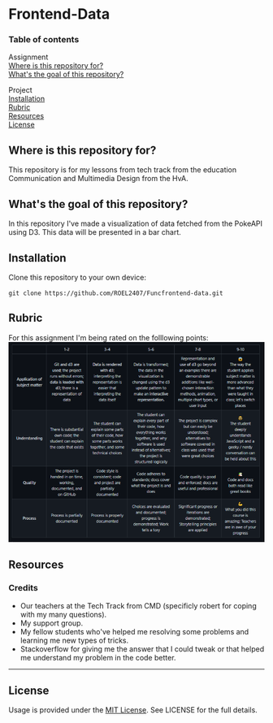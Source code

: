 # Frontend-Data

### Table of contents
Assignment<br />
[Where is this repository for?](https://github.com/ROEL2407/frontend-data#where-is-this-repository-for)<br />
[What's the goal of this repository?](https://github.com/ROEL2407/frontend-data#whats-the-goal-of-this-repository)

Project<br />
[Installation](https://github.com/ROEL2407/frontend-data#installation)<br />
[Rubric](https://github.com/ROEL2407/frontend-data#rubric)<br />
[Resources](https://github.com/ROEL2407/frontend-data#resources)<br />
[License](https://github.com/ROEL2407/frontend-data#license)

## Where is this repository for?
This repository is for my lessons from tech track from the education Communication and Multimedia Design from the HvA. 

## What's the goal of this repository?
In this repository I've made a visualization of data fetched from the PokeAPI using D3. This data will be presented in a bar chart.

## Installation
Clone this repository to your own device:
```console
git clone https://github.com/ROEL2407/Funcfrontend-data.git
```
## Rubric
For this assignment I'm being rated on the folllowing points:
<img src="https://github.com/ROEL2407/frontend-data/blob/main/images/rubric2.PNG">

## Resources
### Credits
* Our teachers at the Tech Track from CMD (specificly robert for coping with my many questions).
* My support group.
* My fellow students who've helped me resolving some problems and learning me new types of tricks.
* Stackoverflow for giving me the answer that I could tweak or that helped me understand my problem in the code better.  
<hr />

## License
Usage is provided under the [MIT License](https://github.com/ROEL2407/Functional-programming/blob/main/LICENSE). See LICENSE for the full details.
